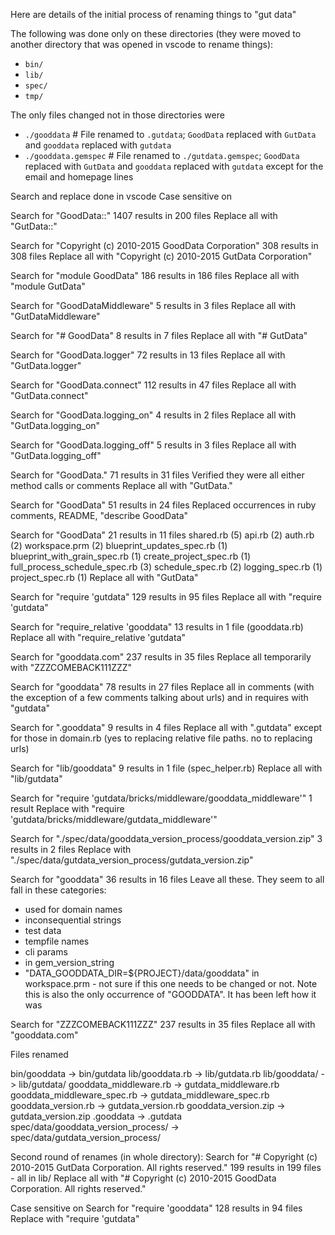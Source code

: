Here are details of the initial process of renaming things to "gut data"

The following was done only on these directories (they were moved to another directory that was opened in vscode to rename things):
- `bin/`
- `lib/`
- `spec/`
- `tmp/`

The only files changed not in those directories were
- `./gooddata` # File renamed to `.gutdata`; `GoodData` replaced with `GutData` and `gooddata` replaced with `gutdata`
- `./gooddata.gemspec` # File renamed to `./gutdata.gemspec`; `GoodData` replaced with `GutData` and `gooddata` replaced with `gutdata` except for the email and homepage lines

Search and replace done in vscode
Case sensitive on

Search for "GoodData::"
1407 results in 200 files
Replace all with "GutData::"

Search for "Copyright (c) 2010-2015 GoodData Corporation"
308 results in 308 files
Replace all with "Copyright (c) 2010-2015 GutData Corporation"

Search for "module GoodData"
186 results in 186 files
Replace all with "module GutData"

Search for "GoodDataMiddleware"
5 results in 3 files
Replace all with "GutDataMiddleware"

Search for "# GoodData"
8 results in 7 files
Replace all with "# GutData"

Search for "GoodData.logger"
72 results in 13 files
Replace all with "GutData.logger"

Search for "GoodData.connect"
112 results in 47 files
Replace all with "GutData.connect"

Search for "GoodData.logging_on"
4 results in 2 files
Replace all with "GutData.logging_on"

Search for "GoodData.logging_off"
5 results in 3 files
Replace all with "GutData.logging_off"

Search for "GoodData."
71 results in 31 files
Verified they were all either method calls or comments
Replace all with "GutData."

Search for "GoodData"
51 results in 24 files
Replaced occurrences in ruby comments, README, "describe GoodData"

Search for "GoodData"
21 results in 11 files
shared.rb (5)
api.rb (2)
auth.rb (2)
workspace.prm (2)
blueprint_updates_spec.rb (1)
blueprint_with_grain_spec.rb (1)
create_project_spec.rb (1)
full_process_schedule_spec.rb (3)
schedule_spec.rb (2)
logging_spec.rb (1)
project_spec.rb (1)
Replace all with "GutData"

Search for "require 'gutdata"
129 results in 95 files
Replace all with "require 'gutdata"

Search for "require_relative 'gooddata"
13 results in 1 file (gooddata.rb)
Replace all with "require_relative 'gutdata"

Search for "gooddata.com"
237 results in 35 files
Replace all temporarily with "ZZZCOMEBACK111ZZZ"

Search for "gooddata"
78 results in 27 files
Replace all in comments (with the exception of a few comments talking about urls) and in requires with "gutdata"

Search for ".gooddata"
9 results in 4 files
Replace all with ".gutdata" except for those in domain.rb (yes to replacing relative file paths. no to replacing urls)

Search for "lib/gooddata"
9 results in 1 file (spec_helper.rb)
Replace all with "lib/gutdata"

Search for "require 'gutdata/bricks/middleware/gooddata_middleware'"
1 result
Replace with "require 'gutdata/bricks/middleware/gutdata_middleware'"

Search for "./spec/data/gooddata_version_process/gooddata_version.zip"
3 results in 2 files
Replace with "./spec/data/gutdata_version_process/gutdata_version.zip"

Search for "gooddata"
36 results in 16 files
Leave all these. They seem to all fall in these categories:
- used for domain names
- inconsequential strings
- test data
- tempfile names
- cli params
- in gem_version_string
- "DATA_GOODDATA_DIR=${PROJECT}/data/gooddata" in workspace.prm - not sure if this one needs to be changed or not. Note this is also the only occurrence of "GOODDATA". It has been left how it was

Search for "ZZZCOMEBACK111ZZZ"
237 results in 35 files
Replace all with "gooddata.com"

Files renamed

bin/gooddata -> bin/gutdata
lib/gooddata.rb -> lib/gutdata.rb
lib/gooddata/ -> lib/gutdata/
gooddata_middleware.rb -> gutdata_middleware.rb
gooddata_middleware_spec.rb -> gutdata_middleware_spec.rb
gooddata_version.rb -> gutdata_version.rb
gooddata_version.zip -> gutdata_version.zip
.gooddata -> .gutdata
spec/data/gooddata_version_process/ -> spec/data/gutdata_version_process/

Second round of renames (in whole directory):
Search for "# Copyright (c) 2010-2015 GutData Corporation. All rights reserved."
199 results in 199 files - all in lib/
Replace all with "# Copyright (c) 2010-2015 GoodData Corporation. All rights reserved."

Case sensitive on
Search for "require 'gooddata"
128 results in 94 files
Replace with "require 'gutdata"

